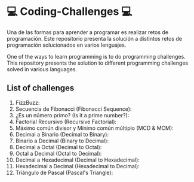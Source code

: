 # 💻 Coding-Challenges 💻

Una de las formas para aprender a programar es realizar retos de programación. Este repositorio presenta la solución a distintos retos de programación solucionados en varios lenguajes. 

One of the ways to learn programming is to do programming challenges. This repository presents the solution to different programming challenges solved in various languages.

## List of challenges 

1. FizzBuzz: 
2. Secuencia de Fibonacci (Fibonacci Sequence):
3. ¿Es un número primo? (Is it a prime number?):
4. Factorial Recursivo (Recursive Factorial):
5. Máximo común divisor y Mínimo común múltiplo (MCD & MCM): 
6. Decimal a Binario (Decimal to Binary):
7. Binario a Decimal (Binary to Decimal):
8. Decimal a Octal (Decimal to Octal):
9. Octal a Decimal (Octal to Decimal):
10. Decimal a Hexadecimal (Decimal to Hexadecimal):
11. Hexadecimal a Decimal (Hexadecimal to Decimal):
12. Triángulo de Pascal (Pascal's Triangle):
